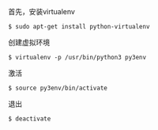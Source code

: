 首先，安装virtualenv

```shell
$ sudo apt-get install python-virtualenv
```

创建虚拟环境

```shell
$ virtualenv -p /usr/bin/python3 py3env
```

激活

```shell
$ source py3env/bin/activate
```

退出

```shell
$ deactivate
```
